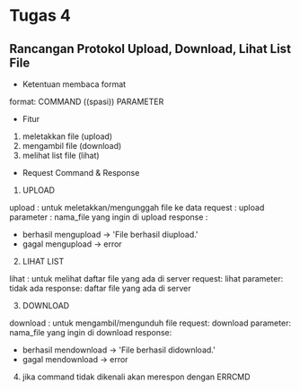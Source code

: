 # Tugas 4
## Rancangan Protokol Upload, Download, Lihat List File

* Ketentuan membaca format

format: COMMAND ((spasi)) PARAMETER

* Fitur

1. meletakkan file (upload)
2. mengambil file (download)
3. melihat list file (lihat)

* Request Command & Response

1. UPLOAD

upload : untuk meletakkan/mengunggah file ke data
request : upload
parameter : nama_file yang ingin di upload
response : 
- berhasil mengupload -> 'File berhasil diupload.'
- gagal mengupload -> error

2. LIHAT LIST

lihat : untuk melihat daftar file yang ada di server
request: lihat
parameter: tidak ada
response: daftar file yang ada di server

3. DOWNLOAD

download : untuk mengambil/mengunduh file
request: download
parameter: nama_file yang ingin di download
response: 
- berhasil mendownload -> 'File berhasil didownload.'
- gagal mendownload -> error

4. jika command tidak dikenali akan merespon dengan ERRCMD
